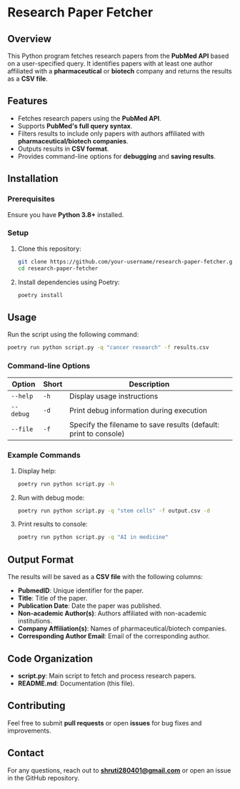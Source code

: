 # Research Paper Fetcher

## Overview
This Python program fetches research papers from the **PubMed API** based on a user-specified query. It identifies papers with at least one author affiliated with a **pharmaceutical** or **biotech** company and returns the results as a **CSV file**.

## Features
- Fetches research papers using the **PubMed API**.
- Supports **PubMed's full query syntax**.
- Filters results to include only papers with authors affiliated with **pharmaceutical/biotech companies**.
- Outputs results in **CSV format**.
- Provides command-line options for **debugging** and **saving results**.

## Installation
### Prerequisites
Ensure you have **Python 3.8+** installed.

### Setup
1. Clone this repository:
   ```sh
   git clone https://github.com/your-username/research-paper-fetcher.git
   cd research-paper-fetcher
   ```
2. Install dependencies using Poetry:
   ```sh
   poetry install
   ```

## Usage
Run the script using the following command:
```sh
poetry run python script.py -q "cancer research" -f results.csv
```

### Command-line Options
| Option | Short | Description |
|--------|-------|-------------|
| `--help` | `-h` | Display usage instructions |
| `--debug` | `-d` | Print debug information during execution |
| `--file` | `-f` | Specify the filename to save results (default: print to console) |

### Example Commands
1. Display help:
   ```sh
   poetry run python script.py -h
   ```
2. Run with debug mode:
   ```sh
   poetry run python script.py -q "stem cells" -f output.csv -d
   ```
3. Print results to console:
   ```sh
   poetry run python script.py -q "AI in medicine"
   ```

## Output Format
The results will be saved as a **CSV file** with the following columns:
- **PubmedID**: Unique identifier for the paper.
- **Title**: Title of the paper.
- **Publication Date**: Date the paper was published.
- **Non-academic Author(s)**: Authors affiliated with non-academic institutions.
- **Company Affiliation(s)**: Names of pharmaceutical/biotech companies.
- **Corresponding Author Email**: Email of the corresponding author.

## Code Organization
- **script.py**: Main script to fetch and process research papers.
- **README.md**: Documentation (this file).


## Contributing
Feel free to submit **pull requests** or open **issues** for bug fixes and improvements.

## Contact
For any questions, reach out to **shruti280401@gmail.com** or open an issue in the GitHub repository.

